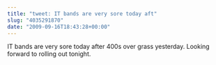 ```yaml
---
title: "tweet: IT bands are very sore today aft"
slug: "4035291870"
date: "2009-09-16T18:43:28+00:00"
---
```

IT bands are very sore today after 400s over grass yesterday. Looking forward to rolling out tonight.